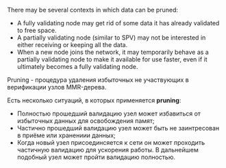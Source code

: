 There may be several contexts in which data can be pruned:

* A fully validating node may get rid of some data it has already validated to
free space.
* A partially validating node (similar to SPV) may not be interested in either
receiving or keeping all the data.
* When a new node joins the network, it may temporarily behave as a partially
validating node to make it available for use faster, even if it ultimately becomes
a fully validating node.

Pruning - процедура удаления избыточных не участвующих в верификации узлов MMR-дерева.

Есть несколько ситуаций, в которых применяется **pruning**:
* Полностью прошедший валидацию узел может избавиться от избыточных данных для освобождения памят;
* Частично прошедший валидацию узел может быть не заинтресован в приёме или хранениии данных;
* Когда новый узел присоединсяется к сети он может проходить частичную валидацию для ускорения работы. В дальнейшем подобный узел может  пройти валидацию полностью.
